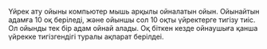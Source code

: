 Үйрек ату ойыны компьютер мышь арқылы ойналатын ойын. Ойынайтын адамға 10 оқ беріледі, және ойыншы сол 10 оқты үйректерге тигізу тиіс. Ол ойынды тек бір адам ойнай алады. Оқ біткен кезде ойнаушыға қанша үйрекке тигізгендігі туралы ақпарат берілдеі.

